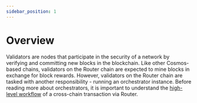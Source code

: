 ```yaml
---
sidebar_position: 1
---
```


# Overview

Validators are nodes that participate in the security of a network by verifying and committing new blocks in the blockchain. Like other Cosmos-based chains, validators on the Router chain are expected to mine blocks in exchange for block rewards. However, validators on the Router chain are tasked with another responsibility - running an orchestrator instance. Before reading more about orchestrators, it is important to understand the <a href="../develop/message-transfer-via-crosstalk/key-concepts/high-level-architecture" target="_blank">high-level workflow</a> of a cross-chain transaction via Router.